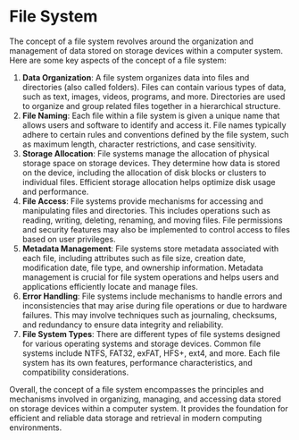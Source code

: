 # File System

The concept of a file system revolves around the organization and management of data stored on storage devices within a computer system. Here are some key aspects of the concept of a file system:

1. **Data Organization**: A file system organizes data into files and directories (also called folders). Files can contain various types of data, such as text, images, videos, programs, and more. Directories are used to organize and group related files together in a hierarchical structure.
2. **File Naming**: Each file within a file system is given a unique name that allows users and software to identify and access it. File names typically adhere to certain rules and conventions defined by the file system, such as maximum length, character restrictions, and case sensitivity.
3. **Storage Allocation**: File systems manage the allocation of physical storage space on storage devices. They determine how data is stored on the device, including the allocation of disk blocks or clusters to individual files. Efficient storage allocation helps optimize disk usage and performance.
4. **File Access**: File systems provide mechanisms for accessing and manipulating files and directories. This includes operations such as reading, writing, deleting, renaming, and moving files. File permissions and security features may also be implemented to control access to files based on user privileges.
5. **Metadata Management**: File systems store metadata associated with each file, including attributes such as file size, creation date, modification date, file type, and ownership information. Metadata management is crucial for file system operations and helps users and applications efficiently locate and manage files.
6. **Error Handling**: File systems include mechanisms to handle errors and inconsistencies that may arise during file operations or due to hardware failures. This may involve techniques such as journaling, checksums, and redundancy to ensure data integrity and reliability.
7. **File System Types**: There are different types of file systems designed for various operating systems and storage devices. Common file systems include NTFS, FAT32, exFAT, HFS+, ext4, and more. Each file system has its own features, performance characteristics, and compatibility considerations.

Overall, the concept of a file system encompasses the principles and mechanisms involved in organizing, managing, and accessing data stored on storage devices within a computer system. It provides the foundation for efficient and reliable data storage and retrieval in modern computing environments.
